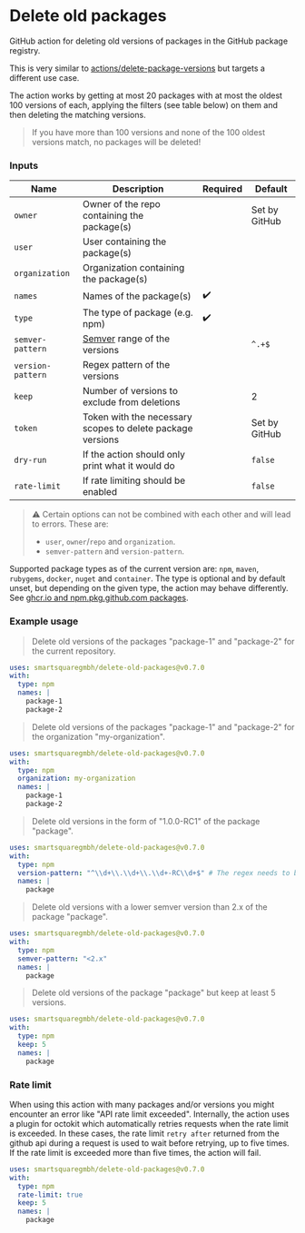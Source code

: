 # Delete old packages

GitHub action for deleting old versions of packages in the GitHub package registry.

This is very similar to [actions/delete-package-versions](https://github.com/actions/delete-package-versions)
but targets a different use case.

The action works by getting at most 20 packages with at most the oldest 100 versions of each, applying the filters (see
table below) on them and then deleting the matching versions.

> If you have more than 100 versions and none of the 100 oldest versions match, no packages will be deleted!

### Inputs

| Name              | Description                                                | Required           | Default       |
|-------------------|------------------------------------------------------------|--------------------|---------------|
| `owner`           | Owner of the repo containing the package(s)                |                    | Set by GitHub |
| `user`            | User containing the package(s)                             |                    |               |
| `organization`    | Organization containing the package(s)                     |                    |               |
| `names`           | Names of the package(s)                                    | :heavy_check_mark: |               |
| `type`            | The type of package (e.g. npm)                             | :heavy_check_mark: |               |
| `semver-pattern`  | [Semver](https://semver.org) range of the versions         |                    | `^.+$`        |
| `version-pattern` | Regex pattern of the versions                              |                    |               |
| `keep`            | Number of versions to exclude from deletions               |                    | 2             |
| `token`           | Token with the necessary scopes to delete package versions |                    | Set by GitHub |
| `dry-run`         | If the action should only print what it would do           |                    | `false`       |
| `rate-limit`      | If rate limiting should be enabled                        |                    | `false`       |

> :warning: Certain options can not be combined with each other and will lead to errors. These are:
> - `user`, `owner`/`repo` and `organization`.
> - `semver-pattern` and `version-pattern`.

Supported package types as of the current version are: `npm`, `maven`, `rubygems`, `docker`, `nuget` and `container`.
The type is optional and by default unset, but depending on the given type, the action may behave differently.
See [ghcr.io and npm.pkg.github.com packages](#ghcrio-and-npmpkggithubcom-packages).

### Example usage

> Delete old versions of the packages "package-1" and "package-2" for the current repository.

```yaml
uses: smartsquaregmbh/delete-old-packages@v0.7.0
with:
  type: npm
  names: |
    package-1
    package-2
```

> Delete old versions of the packages "package-1" and "package-2" for the organization "my-organization".

```yaml
uses: smartsquaregmbh/delete-old-packages@v0.7.0
with:
  type: npm
  organization: my-organization
  names: |
    package-1
    package-2
```

> Delete old versions in the form of "1.0.0-RC1" of the package "package".

```yaml
uses: smartsquaregmbh/delete-old-packages@v0.7.0
with:
  type: npm
  version-pattern: "^\\d+\\.\\d+\\.\\d+-RC\\d+$" # The regex needs to be escaped!
  names: |
    package
```

> Delete old versions with a lower semver version than 2.x of the package "package".

```yaml
uses: smartsquaregmbh/delete-old-packages@v0.7.0
with:
  type: npm
  semver-pattern: "<2.x"
  names: |
    package
```

> Delete old versions of the package "package" but keep at least 5 versions.

```yaml
uses: smartsquaregmbh/delete-old-packages@v0.7.0
with:
  type: npm
  keep: 5
  names: |
    package
```

### Rate limit

When using this action with many packages and/or versions you might encounter an error like "API rate limit exceeded".
Internally, the action uses a plugin for octokit which automatically retries requests when the rate limit is exceeded.
In these cases, the rate limit `retry after` returned from the github api during a request is used to wait before retrying, up to five times.
If the rate limit is exceeded more than five times, the action will fail.

```yaml
uses: smartsquaregmbh/delete-old-packages@v0.7.0
with:
  type: npm
  rate-limit: true
  keep: 5
  names: |
    package
```
